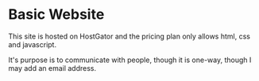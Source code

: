 # Basic Website
This site is hosted on HostGator and the pricing plan only allows html, css and javascript.

It's purpose is to communicate with people, though it is one-way, though I may add an email address.